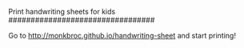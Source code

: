 Print handwriting sheets for kids
#################################

Go to http://monkbroc.github.io/handwriting-sheet and start printing!
